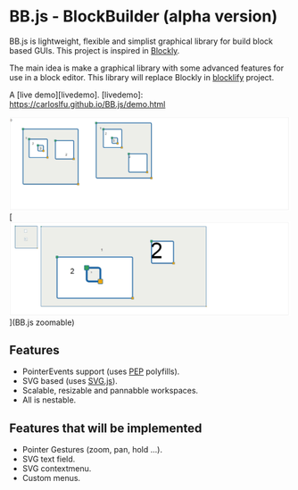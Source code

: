 # BB.js - BlockBuilder (alpha version)

BB.js is lightweight, flexible and simplist graphical library for build block based GUIs. This project is inspired in [Blockly][blockly-git].

The main idea is make a graphical library with some advanced features for use in a block editor. This library will replace Blockly in [blocklify][blocklify-git] project.

A [live demo][livedemo].
[livedemo]: https://carloslfu.github.io/BB.js/demo.html

[![example1](https://github.com/carloslfu/BB.js/blob/master/BB.jpg)](BB.js)
[![example2](https://github.com/carloslfu/BB.js/blob/master/BB_with_zoom.jpg)](BB.js zoomable)

## Features

- PointerEvents support (uses [PEP][pep-git] polyfills).
- SVG based (uses [SVG.js][svgjs-git]).
- Scalable, resizable and pannabble workspaces.
- All is nestable.

## Features that will be implemented

- Pointer Gestures (zoom, pan, hold ...).
- SVG text field.
- SVG contextmenu.
- Custom menus.

[blockly-git]: https://github.com/google/blockly
[blocklify-git]: https://github.com/carloslfu/blocklify
[pep-git]: https://github.com/jquery/PEP
[svgjs-git]: https://github.com/wout/svg.js
